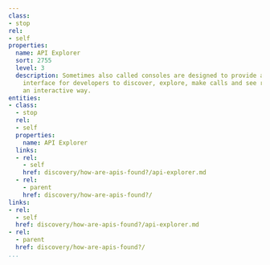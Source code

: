 ```yaml
---
class:
- stop
rel:
- self
properties:
  name: API Explorer
  sort: 2755
  level: 3
  description: Sometimes also called consoles are designed to provide an interactive
    interface for developers to discover, explore, make calls and see responses in
    an interactive way.
entities:
- class:
  - stop
  rel:
  - self
  properties:
    name: API Explorer
  links:
  - rel:
    - self
    href: discovery/how-are-apis-found?/api-explorer.md
  - rel:
    - parent
    href: discovery/how-are-apis-found?/
links:
- rel:
  - self
  href: discovery/how-are-apis-found?/api-explorer.md
- rel:
  - parent
  href: discovery/how-are-apis-found?/
...
```

